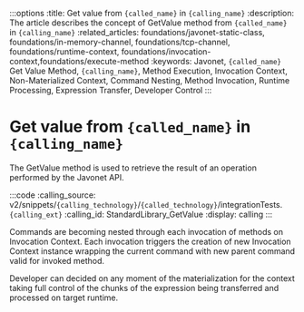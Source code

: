 :::options
:title: Get value from `{called_name}` in `{calling_name}`
:description: The article describes the concept of GetValue method from `{called_name}` in `{calling_name}`
:related_articles: foundations/javonet-static-class, foundations/in-memory-channel, foundations/tcp-channel, foundations/runtime-context, foundations/invocation-context,foundations/execute-method
:keywords: Javonet, `{called_name}` Get Value Method, `{calling_name}`, Method Execution, Invocation Context, Non-Materialized Context, Command Nesting, Method Invocation, Runtime Processing, Expression Transfer, Developer Control
:::

# Get value from `{called_name}` in `{calling_name}`
  
The GetValue method is used to retrieve the result of an operation performed by the Javonet API.

:::code
:calling_source: v2/snippets/`{calling_technology}`/`{called_technology}`/integrationTests.`{calling_ext}`
:calling_id: StandardLibrary_GetValue
:display: calling
:::
  
Commands are becoming nested through each invocation of methods on Invocation Context. Each invocation triggers the creation of new Invocation Context instance wrapping the current command with new parent command valid for invoked method.  
  
Developer can decided on any moment of the materialization for the context taking full control of the chunks of the expression being transferred and processed on target runtime.  
